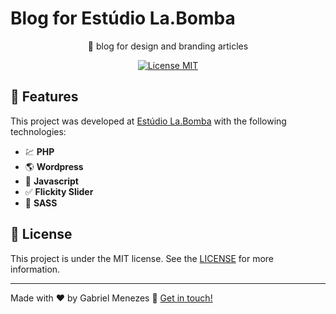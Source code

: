 # Blog for Estúdio La.Bomba

<p align="center">📙 blog for design and branding articles</p>

<p align="center">
  <a href="https://opensource.org/licenses/MIT">
    <img src="https://img.shields.io/badge/License-MIT-blue.svg" alt="License MIT">
  </a>
</p>

## 🚀 Features
This project was developed at [Estúdio La.Bomba](https://www.estudiolabomba.com) with the following technologies:

- 💹 **PHP**
- 🌎 **Wordpress**
- 📁 **Javascript**
- ✅ **Flickity Slider**
- 💅 **SASS**

## 📝 License
This project is under the MIT license. See the [LICENSE](https://github.com/mnzsss/gobarber-api/blob/master/LICENSE) for more information.

---

Made with ♥ by Gabriel Menezes 👋 [Get in touch!](https://www.linkedin.com/in/mnzs/)
